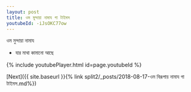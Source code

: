 ```yaml
---
layout: post
title: ওম মুন্দায়া নামায গা টাইমস
youtubeId: -iJsOKC77ow
---
```

 
 
 ওম মুন্দায়া নামায  
 
 -  যার মাথা কামানো আছে 
 
  
 
  
 
 
 
 
 
 


{% include youtubePlayer.html id=page.youtubeId %}
 
[Next]({{ site.baseurl }}{% link  split2/_posts/2018-08-17-ওম বিরূপায় নামায গা টাইমস.md%})
 
